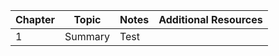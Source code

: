 | Chapter | Topic     | Notes      | Additional Resources     |
|---------|-----------|------------|--------------------------|
| 1       | Summary   |  Test      |                          |